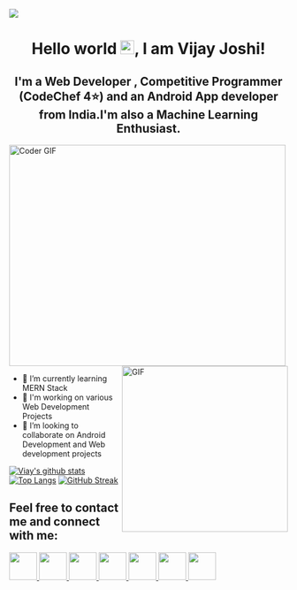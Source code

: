 ![](https://komarev.com/ghpvc/?username=vijayjoshi16)
<h1 align="center">Hello world <img src="https://media.giphy.com/media/hvRJCLFzcasrR4ia7z/giphy.gif" width="25px">, I am Vijay Joshi!</h1>

<h2 align="center">I'm a Web Developer , Competitive Programmer (CodeChef 4⭐) and an Android App developer from India.I'm also a Machine Learning Enthusiast.</h2>

<img src="https://media.giphy.com/media/SWoSkN6DxTszqIKEqv/giphy.gif" alt="Coder GIF" width="500" height="400"><img align="right" alt="GIF" height="300px" src="https://media.giphy.com/media/du3J3cXyzhj75IOgvA/giphy.gif" />

- 🔭 I’m currently learning MERN Stack
- 🌱 I'm working on various Web Development Projects
- 👋 I’m looking to collaborate on Android Development and Web development projects


[![Viay's github stats](https://github-readme-stats.vercel.app/api?username=vijayjoshi16&show_icons=true&theme=react)](https://github.com/vijayjoshi16/github-readme-stats)
[![Top Langs](https://github-readme-stats.vercel.app/api/top-langs/?username=vijayjoshi16&layout=compact)](https://github.com/anuraghazra/github-readme-stats)
[![GitHub Streak](https://github-readme-streak-stats.herokuapp.com/?user=vijayjoshi16&theme=dark)](https://github.com/DenverCoder1/github-readme-streak-stats)



<h2>Feel free to contact me and connect with me:</h2>
<span>
<a href="https://in.linkedin.com/in/vijay-joshi-80221a193">
<img
src="https://camo.githubusercontent.com/45e6bebceba49c2cf76b1b3770b1adbe24e6c454/68747470733a2f2f6564656e742e6769746875622e696f2f537570657254696e7949636f6e732f696d616765732f7376672f6c696e6b6564696e2e737667" width="50px" />
</a>
<a href="https://www.codechef.com/users/vijay_joshi"><img
src="https://avatars1.githubusercontent.com/u/11960354?s=460&u=a77c97db3237e61ac0548a9d887f35c74c7e595e&v=4" width="50px"/>
</a>
<a href="https://www.instagram.com/vijayjoshi802/"><img src="https://camo.githubusercontent.com/68ff38b86f01b428567dcc406116e23728245f4e/68747470733a2f2f6564656e742e6769746875622e696f2f537570657254696e7949636f6e732f696d616765732f7376672f696e7374616772616d2e737667" width="50px" />
</a>
<a href="https://www.facebook.com/profile.php?id=100007797368212"><img src="https://camo.githubusercontent.com/e6d2040c65e8c6f4da10db72436cf9a1196e43ae/68747470733a2f2f6564656e742e6769746875622e696f2f537570657254696e7949636f6e732f696d616765732f7376672f66616365626f6f6b2e737667" width="50px" />
</a>
<a href="https://github.com/vijayjoshi16"><img src="https://camo.githubusercontent.com/d0518022b7a02d405ad5112a0c8aa455cbfe952e/68747470733a2f2f6564656e742e6769746875622e696f2f537570657254696e7949636f6e732f696d616765732f7376672f6769746875622e737667" width="50px" />
</a>
<a href="https://twitter.com/vijay_joshi16"><img src="https://camo.githubusercontent.com/9bbddae7e626bda73c943e06b4568a7a02e193b4/68747470733a2f2f6564656e742e6769746875622e696f2f537570657254696e7949636f6e732f696d616765732f7376672f747769747465722e737667" width="50px" />
</a>
<a href="https://www.quora.com/profile/Vijay-Joshi-96"><img
src="https://banner2.cleanpng.com/20180320/iee/kisspng-area-text-symbol-brand-computer-wallpaper-quora-5ab0b982e2b621.3292421215215312669286.jpg" width="50px"/>
</a>
  </span>
